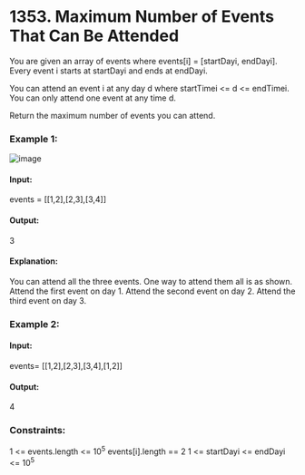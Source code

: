 # 1353. Maximum Number of Events That Can Be Attended
You are given an array of events where events[i] = [startDayi, endDayi]. Every event i starts at startDayi and ends at endDayi.

You can attend an event i at any day d where startTimei <= d <= endTimei. You can only attend one event at any time d.

Return the maximum number of events you can attend.

### Example 1:
![image](https://github.com/user-attachments/assets/5ca06171-20af-4925-8245-d0983bf0371f)
#### Input:
events = [[1,2],[2,3],[3,4]]
#### Output: 
3
#### Explanation:
You can attend all the three events.
One way to attend them all is as shown.
Attend the first event on day 1.
Attend the second event on day 2.
Attend the third event on day 3.

### Example 2:
#### Input: 
events= [[1,2],[2,3],[3,4],[1,2]]
#### Output:
4
 
### Constraints:
1 <= events.length <= $`10^5`$
events[i].length == 2
1 <= startDayi <= endDayi <= $`10^5`$


